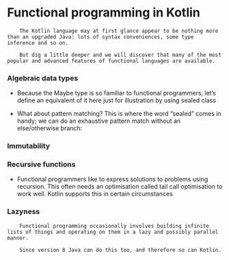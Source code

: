 # Functional programming in Kotlin


```
    The Kotlin language may at first glance appear to be nothing more than an upgraded Java: lots of syntax conveniences, some type inference and so on.

    But dig a little deeper and we will discover that many of the most popular and advanced features of functional languages are available.
```



### Algebraic data types

* Because the Maybe type is so familiar to functional programmers, let’s define an equivalent of it here just for illustration by using sealed class

* What about pattern matching? This is where the word “sealed” comes in handy; we can do an exhaustive pattern match without an else/otherwise branch:


### Immutability

### Recursive functions
* Functional programmers like to express solutions to problems using recursion. This often needs an optimisation called tail call optimisation to work well. Kotlin supports this in certain circumstances


### Lazyness
```
    Functional programming occasionally involves building infinite lists of things and operating on them in a lazy and possibly parallel manner.

    Since version 8 Java can do this too, and therefore so can Kotlin.
```


















